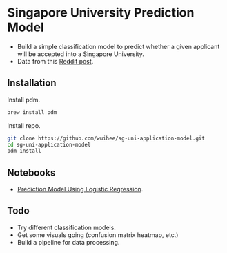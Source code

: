 # Singapore University Prediction Model

- Build a simple classification model to predict whether a given applicant will be accepted into a Singapore University.
- Data from this [Reddit post](https://www.reddit.com/r/SGExams/comments/10ky3u9/jcpolyib_university_application_results/).

## Installation

Install pdm.

```bash
brew install pdm
```

Install repo.

```bash
git clone https://github.com/wuihee/sg-uni-application-model.git
cd sg-uni-application-model
pdm install
```

## Notebooks

- [Prediction Model Using Logistic Regression](./notebooks/sg-uni-model.ipynb).

## Todo

- Try different classification models.
- Get some visuals going (confusion matrix heatmap, etc.)
- Build a pipeline for data processing.
